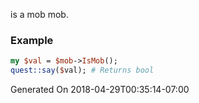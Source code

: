 is a mob mob.
### Example

```perl
my $val = $mob->IsMob();
quest::say($val); # Returns bool
```


Generated On 2018-04-29T00:35:14-07:00